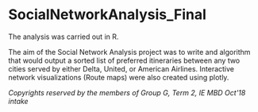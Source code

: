 # SocialNetworkAnalysis_Final

The analysis was carried out in R. 

The aim of the Social Network Analysis project was to write and algorithm that would output a sorted list of preferred itineraries between any two cities served by either Delta, United, or American Airlines. Interactive network visualizations (Route maps) were also created using plotly. 

*Copyrights reserved by the members of Group G, Term 2, IE MBD Oct'18 intake*
